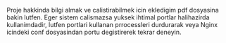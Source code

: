 Proje hakkinda bilgi almak ve calistirabilmek icin ekledigim pdf dosyasina bakin lutfen. Eger sistem calismazsa yuksek ihtimal portlar halihazirda kullanimdadir, lutfen portlari kullanan prrocessleri durdurarak veya Nginx icindeki conf dosyasindan portu degistirerek tekrar deneyin.
